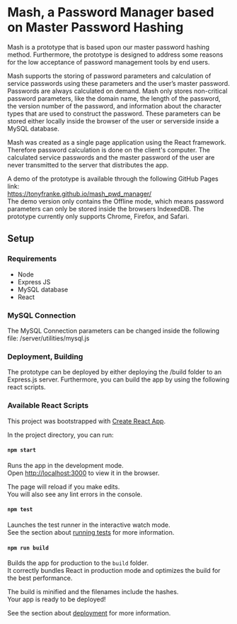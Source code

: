 # Mash, a Password Manager based on Master Password Hashing

Mash is a prototype that is based upon our master password hashing method. Furthermore, the prototype is designed to address some reasons for the low acceptance of password management tools by end users.

Mash supports the storing of password parameters and calculation of service passwords using these parameters and the user’s master password. Passwords are always calculated on demand. Mash only stores non-critical password parameters, like the domain name, the length of the password, the version number of the password, and information about the character types that are used to construct the password. These parameters can be stored either locally inside the browser of the user or serverside inside a MySQL database.

Mash was created as a single page application using the React framework. Therefore password calculation is done on the client's computer. The calculated service passwords and the master password of the user are never transmitted to the server that distributes the app.

A demo of the prototype is available through the following GitHub Pages link: \
https://tonyfranke.github.io/mash_pwd_manager/ \
The demo version only contains the Offline mode, which means password parameters can only be stored inside the browsers IndexedDB. The prototype currently only supports Chrome, Firefox, and Safari.


## Setup

### Requirements
- Node
- Express JS
- MySQL database
- React

### MySQL Connection

The MySQL Connection parameters can be changed inside the following file: /server/utilities/mysql.js

### Deployment, Building

The prototype can be deployed by either deploying the /build folder to an Express.js server. Furthermore, you can build the app by using the following react scripts. 

### Available React Scripts

This project was bootstrapped with [Create React App](https://github.com/facebook/create-react-app).

In the project directory, you can run:

#### `npm start`

Runs the app in the development mode.<br>
Open [http://localhost:3000](http://localhost:3000) to view it in the browser.

The page will reload if you make edits.<br>
You will also see any lint errors in the console.

#### `npm test`

Launches the test runner in the interactive watch mode.<br>
See the section about [running tests](https://facebook.github.io/create-react-app/docs/running-tests) for more information.

#### `npm run build`

Builds the app for production to the `build` folder.<br>
It correctly bundles React in production mode and optimizes the build for the best performance.

The build is minified and the filenames include the hashes.<br>
Your app is ready to be deployed!

See the section about [deployment](https://facebook.github.io/create-react-app/docs/deployment) for more information.

